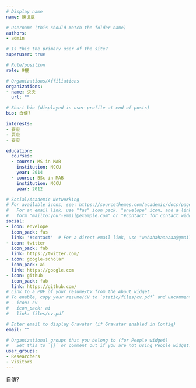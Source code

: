 ```yaml
---
# Display name
name: 陳世章

# Username (this should match the folder name)
authors:
- admin

# Is this the primary user of the site?
superuser: true

# Role/position
role: 9樓

# Organizations/Affiliations
organizations:
- name: 央央
  url: ""

# Short bio (displayed in user profile at end of posts)
bio: 自傳?

interests:
- 耍廢
- 耍廢
- 耍廢

education:
  courses:
  - course: MS in MAB
    institution: NCCU
    year: 2014
  - course: BSc in MAB
    institution: NCCU
    year: 2012

# Social/Academic Networking
# For available icons, see: https://sourcethemes.com/academic/docs/page-builder/#icons
#   For an email link, use "fas" icon pack, "envelope" icon, and a link in the
#   form "mailto:your-email@example.com" or "#contact" for contact widget.
social:
- icon: envelope
  icon_pack: fas
  link: '#contact'  # For a direct email link, use "wahahahaaaaaa@gmail.com".
- icon: twitter
  icon_pack: fab
  link: https://twitter.com/
- icon: google-scholar
  icon_pack: ai
  link: https://google.com
- icon: github
  icon_pack: fab
  link: https://github.com/
# Link to a PDF of your resume/CV from the About widget.
# To enable, copy your resume/CV to `static/files/cv.pdf` and uncomment the lines below.
# - icon: cv
#   icon_pack: ai
#   link: files/cv.pdf

# Enter email to display Gravatar (if Gravatar enabled in Config)
email: ""

# Organizational groups that you belong to (for People widget)
#   Set this to `[]` or comment out if you are not using People widget.
user_groups:
- Researchers
- Visitors
---
```

自傳?
